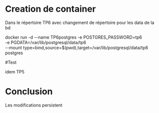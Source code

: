 # Creation de container

Dans le répertoire TP6 avec changement de répertoire pour les data de la bd

docker run -d --name TP6postgres -e POSTGRES_PASSWORD=tp6 \
  -e PGDATA=/var/lib/postgresql/data/tp6 \
  --mount type=bind,source=$(pwd),target=/var/lib/postgresql/data/tp6 postgres

#Test

idem TP5

# Conclusion

Les modifications persistent

